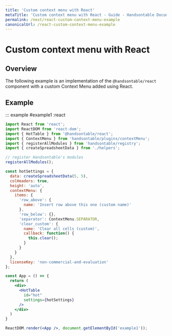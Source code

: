 ```yaml
---
title: 'Custom context menu with React'
metaTitle: 'Custom context menu with React - Guide - Handsontable Documentation'
permalink: /next/react-custom-context-menu-example
canonicalUrl: /react-custom-context-menu-example
---
```


# Custom context menu with React

## Overview

The following example is an implementation of the `@handsontable/react` component with a custom Context Menu added using React.

## Example

::: example #example1 :react
```jsx
import React from 'react';
import ReactDOM from 'react-dom';
import { HotTable } from '@handsontable/react';
import { ContextMenu } from 'handsontable/plugins/contextMenu';
import { registerAllModules } from 'handsontable/registry';
import { createSpreadsheetData } from './helpers';

// register Handsontable's modules
registerAllModules();

const hotSettings = {
  data: createSpreadsheetData(5, 5),
  colHeaders: true,
  height: 'auto',
  contextMenu: {
    items: {
      'row_above': {
        name: 'Insert row above this one (custom name)'
      },
      'row_below': {},
      'separator': ContextMenu.SEPARATOR,
      'clear_custom': {
        name: 'Clear all cells (custom)',
        callback: function() {
          this.clear();
        }
      }
    }
  },
  licenseKey: 'non-commercial-and-evaluation'
};

const App = () => {
  return (
    <div>
      <HotTable
        id="hot"
        settings={hotSettings}
      />
    </div>
  )
}

ReactDOM.render(<App />, document.getElementById('example1'));
```
